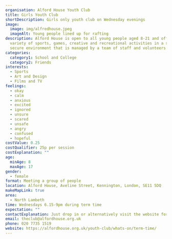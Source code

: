 ```yaml
---
organisation: Alford House Youth Club
title: Girls Youth Club
shortDescription: Girls only youth club on Wednesday evenings
image:
  image: img/alfredhouse.jpeg
  imageAlt: Young people lined up for rafting
description: Alford House is open to all young people aged 8-21 and offers a
  variety of sports, games, creative and recreational activities in a safe and
  secure environment that is managed by a team of staff and volunteers.
categories:
  category1: School and College
  category2: Friends
interests:
  - Sports
  - Art and Design
  - Films and TV
feelings:
  - okay
  - calm
  - anxious
  - excited
  - ignored
  - unsure
  - scared
  - unsafe
  - angry
  - confused
  - hopeful
costValue: 0.25
costQualifier: 25p per session
costExplanation: ""
age:
  minAge: 8
  maxAge: 17
gender:
  - female
format: Meeting a group of people
location: Alford House, Aveline Street, Kennington, London, SE11 5DQ
makeMapLink: true
area:
  - North Lambeth
time: Wednesdays 6.15-9pm during term time
expectation: ""
contactExplanation: Just drop in or alternatively visit the website for more info.
email: theclub@alfordhouse.org.uk
phone: 020 7735 1519
website: https://alfordhouse.org.uk/youth-club/whats-on/term-time/
---
```

